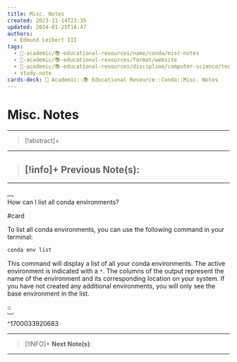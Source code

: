 ```yaml
---
title: Misc. Notes
created: 2023-11-14T23:35
updated: 2024-01-25T16:47
authors:
  - Edmund Leibert III
tags:
  - 🔴-academic/📚-educational-resources/name/conda/misc-notes
  - 🔴-academic/📚-educational-resources/format/website
  - 🔴-academic/📚-educational-resources/discipline/computer-science/technology/conda
  - study-note
cards-deck: 🔴 Academic::📚 Educational Resource::Conda::Misc. Notes
---
```


# Misc. Notes

---

> [!abstract]+ 
> 

---

> [!info]+ 
> **Previous Note(s):**
> - 

---

﹇<br>
How can I list all conda environments?

#card 

To list all conda environments, you can use the following command in your terminal:

```bash
conda env list
```

This command will display a list of all your conda environments. The active environment is indicated with a `*`. The columns of the output represent the name of the environment and its corresponding location on your system. If you have not created any additional environments, you will only see the base environment in the list.

⌂
<br>﹈<br>^1700033920683

---

> [!INFO]+ 
> **Next Note(s)**:
> 

---


